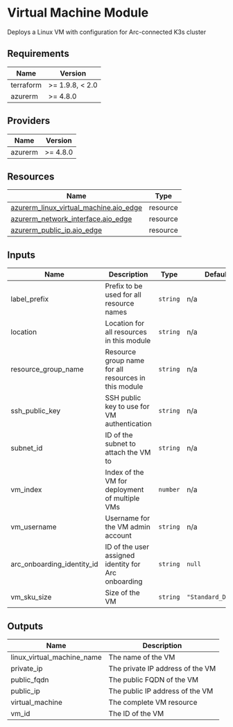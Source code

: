 <!-- BEGIN_TF_DOCS -->
<!-- markdown-table-prettify-ignore-start -->
# Virtual Machine Module

Deploys a Linux VM with configuration for Arc-connected K3s cluster

## Requirements

| Name | Version |
|------|---------|
| terraform | >= 1.9.8, < 2.0 |
| azurerm | >= 4.8.0 |

## Providers

| Name | Version |
|------|---------|
| azurerm | >= 4.8.0 |

## Resources

| Name | Type |
|------|------|
| [azurerm_linux_virtual_machine.aio_edge](https://registry.terraform.io/providers/hashicorp/azurerm/latest/docs/resources/linux_virtual_machine) | resource |
| [azurerm_network_interface.aio_edge](https://registry.terraform.io/providers/hashicorp/azurerm/latest/docs/resources/network_interface) | resource |
| [azurerm_public_ip.aio_edge](https://registry.terraform.io/providers/hashicorp/azurerm/latest/docs/resources/public_ip) | resource |

## Inputs

| Name | Description | Type | Default | Required |
|------|-------------|------|---------|:--------:|
| label\_prefix | Prefix to be used for all resource names | `string` | n/a | yes |
| location | Location for all resources in this module | `string` | n/a | yes |
| resource\_group\_name | Resource group name for all resources in this module | `string` | n/a | yes |
| ssh\_public\_key | SSH public key to use for VM authentication | `string` | n/a | yes |
| subnet\_id | ID of the subnet to attach the VM to | `string` | n/a | yes |
| vm\_index | Index of the VM for deployment of multiple VMs | `number` | n/a | yes |
| vm\_username | Username for the VM admin account | `string` | n/a | yes |
| arc\_onboarding\_identity\_id | ID of the user assigned identity for Arc onboarding | `string` | `null` | no |
| vm\_sku\_size | Size of the VM | `string` | `"Standard_D8s_v3"` | no |

## Outputs

| Name | Description |
|------|-------------|
| linux\_virtual\_machine\_name | The name of the VM |
| private\_ip | The private IP address of the VM |
| public\_fqdn | The public FQDN of the VM |
| public\_ip | The public IP address of the VM |
| virtual\_machine | The complete VM resource |
| vm\_id | The ID of the VM |
<!-- markdown-table-prettify-ignore-end -->
<!-- END_TF_DOCS -->
